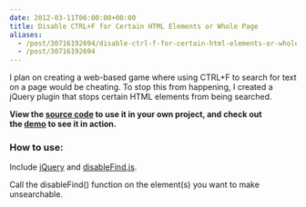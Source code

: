 ```yaml
---
date: 2012-03-11T06:00:00+00:00
title: Disable CTRL+F for Certain HTML Elements or Whole Page
aliases:
  - /post/30716192694/disable-ctrl-f-for-certain-html-elements-or-whole
  - /post/30716192694
---
```


<p>I plan on creating a web-based game where using CTRL+F to search for text on a page would be cheating. To stop this from happening, I created a jQuery plugin that stops certain HTML elements from being searched.</p>&#13;
<p><strong>View the <a href="https://github.com/seangransee/Disable-CTRL-F-jQuery-plugin" target="_blank">source code</a> to use it in your own project, and check out the <a href="http://seangransee.github.com/Disable-CTRL-F-jQuery-plugin/" target="_blank">demo</a> to see it in action.</strong></p>&#13;
<h3>How to use:</h3>&#13;
<p>Include <a href="https://ajax.googleapis.com/ajax/libs/jquery/1.7.1/jquery.min.js" target="_blank">jQuery</a> and <a href="https://raw.github.com/seangransee/Disable-CTRL-F-jQuery-plugin/master/disableFind.js" target="_blank">disableFind.js</a>.</p>&#13;
<script src="https://gist.github.com/3596236.js?file=index.html" type="text/javascript"></script><p>Call the disableFind() function on the element(s) you want to make unsearchable.</p>&#13;
<script src="https://gist.github.com/3596236.js?file=javascript.js" type="text/javascript"></script>
